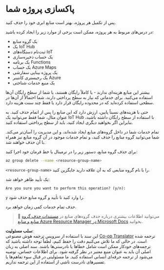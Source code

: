 <!--
CO_OP_TRANSLATOR_METADATA:
{
  "original_hash": "5a94fbab1ba737e9bd6cc6c64f114fa0",
  "translation_date": "2025-08-25T20:40:21+00:00",
  "source_file": "clean-up.md",
  "language_code": "fa"
}
-->
# پاکسازی پروژه شما

پس از تکمیل هر پروژه، بهتر است منابع ابری خود را حذف کنید.

در درس‌های مربوط به هر پروژه، ممکن است برخی از موارد زیر را ایجاد کرده باشید:

* یک گروه منابع
* یک IoT Hub
* ثبت‌نام دستگاه‌های IoT
* یک حساب ذخیره‌سازی
* یک برنامه Functions
* یک حساب Azure Maps
* یک پروژه بینایی سفارشی
* یک رجیستری کانتینر Azure
* یک منبع خدمات شناختی

بیشتر این منابع هزینه‌ای ندارند - یا کاملاً رایگان هستند، یا شما از سطح رایگان آن‌ها استفاده می‌کنید. برای خدماتی که نیاز به سطح پرداختی دارند، شما احتمالاً از آن‌ها در سطحی استفاده کرده‌اید که در محدوده رایگان قرار دارد یا فقط چند سنت هزینه دارد.

حتی با هزینه‌های نسبتاً پایین، ارزش دارد که این منابع را پس از اتمام حذف کنید. به عنوان مثال، شما فقط می‌توانید یک IoT Hub با استفاده از سطح رایگان داشته باشید، بنابراین اگر بخواهید دیگری ایجاد کنید، باید از سطح پرداختی استفاده کنید.

تمام خدمات شما در داخل گروه‌های منابع ایجاد شده‌اند، و این مدیریت را آسان‌تر می‌کند. شما می‌توانید گروه منابع را حذف کنید، و تمام خدمات موجود در آن گروه منابع نیز همراه با آن حذف خواهند شد.

برای حذف گروه منابع، دستور زیر را در ترمینال یا خط فرمان خود اجرا کنید:

```sh
az group delete --name <resource-group-name>
```

`<resource-group-name>` را با نام گروه منابعی که به آن علاقه دارید جایگزین کنید.

یک تأیید ظاهر خواهد شد:

```output
Are you sure you want to perform this operation? (y/n): 
```

`y` را وارد کنید تا تأیید و گروه منابع حذف شود.

حذف تمام خدمات کمی زمان خواهد برد.

> 💁 می‌توانید اطلاعات بیشتری درباره حذف گروه‌های منابع در [مستندات حذف گروه منابع و منابع Azure Resource Manager در Microsoft Docs](https://docs.microsoft.com/azure/azure-resource-manager/management/delete-resource-group?WT.mc_id=academic-17441-jabenn&tabs=azure-cli) بخوانید.

**سلب مسئولیت**:  
این سند با استفاده از سرویس ترجمه هوش مصنوعی [Co-op Translator](https://github.com/Azure/co-op-translator) ترجمه شده است. در حالی که ما تلاش می‌کنیم دقت را حفظ کنیم، لطفاً توجه داشته باشید که ترجمه‌های خودکار ممکن است شامل خطاها یا نادرستی‌ها باشند. سند اصلی به زبان اصلی آن باید به عنوان منبع معتبر در نظر گرفته شود. برای اطلاعات حساس، توصیه می‌شود از ترجمه حرفه‌ای انسانی استفاده کنید. ما مسئولیتی در قبال سوء تفاهم‌ها یا تفسیرهای نادرست ناشی از استفاده از این ترجمه نداریم.